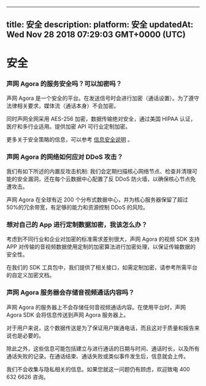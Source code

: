 
---
title: 安全
description: 
platform: 安全
updatedAt: Wed Nov 28 2018 07:29:03 GMT+0000 (UTC)
---
# 安全
### 声网 Agora 的服务安全吗？可以加密吗？

声网 Agora 是一个安全的平台。在发送信号时会进行加密（通话设置）。为了遵守法律相关要求，媒体流（通话本身）不会加密。

同时声网全网采用 AES-256 加密，数据传输绝对安全，通过美国 HIPAA 认证，医疗和多行业适用。提供加密 API 可行业定制加密。

更多关于安全策略的信息，可以参考 [信息安全说明](../../cn/Agora%20Platform/security.md)  。

### 声网 Agora 的网络如何应对 DDoS 攻击？

我们有如下所述的内置反攻击机制: 我们会定期扫描核心网络节点、检查并清理可能的安全漏洞，还在每个云数据中心配置了反 DDoS 防火墙，以确保核心节点免遭攻击。

声网 Agora 在全球有近 200 个分布式数据中心，并为核心服务器保留了超过50%的冗余带宽，有足够的能力和资源控制 DDoS 的风险。

### 想对自己的 App 进行定制数据加密，我该怎么办？

考虑到不同行业和企业对加密的标准需求差别很大，声网 Agora 的视频 SDK 支持 APP 对传输的音视频数据使用定制的加密算法进行加密处理，以保证传输数据的安全性。

在我们的 SDK 工具包中，我们提供了相关接口，如需定制加密，请参考所需平台的自定义加密文档。

### 声网 Agora 服务器会存储音视频通话内容吗？

声网 Agora 的服务器上不会存储任何音视频通话内容。在使用平台时，声网 Agora SDK 会将信息传送到声网 Agora 服务器上。

对于用户来说，这个数据传送是为了保证用户拨通电话，而且这对于质量和报告来说也是必要的。

除此之外，这些信息可能包括建立与进行通话的日期与时间、通话时长，以及所有通话失败的记录。在通话结束、通话失败或类似事件发生后，信息就会上传。

我们不会收集与隐私相关的信息。如果您就这一问题仍有顾虑，欢迎致电 400 632 6626 咨询。

